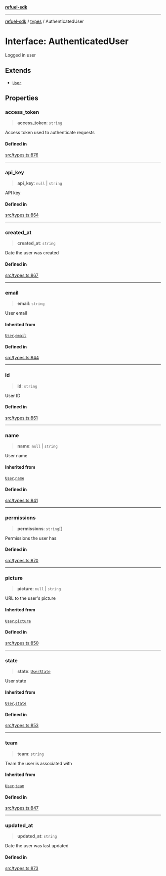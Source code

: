 [**refuel-sdk**](../../README.md)

***

[refuel-sdk](../../modules.md) / [types](../README.md) / AuthenticatedUser

# Interface: AuthenticatedUser

Logged in user

## Extends

- [`User`](User.md)

## Properties

### access\_token

> **access\_token**: `string`

Access token used to authenticate requests

#### Defined in

[src/types.ts:876](https://github.com/refuel-ai/refuel-sdk/blob/61d30041216a525535e2edabde48af0f00ec66c9/src/types.ts#L876)

***

### api\_key

> **api\_key**: `null` \| `string`

API key

#### Defined in

[src/types.ts:864](https://github.com/refuel-ai/refuel-sdk/blob/61d30041216a525535e2edabde48af0f00ec66c9/src/types.ts#L864)

***

### created\_at

> **created\_at**: `string`

Date the user was created

#### Defined in

[src/types.ts:867](https://github.com/refuel-ai/refuel-sdk/blob/61d30041216a525535e2edabde48af0f00ec66c9/src/types.ts#L867)

***

### email

> **email**: `string`

User email

#### Inherited from

[`User`](User.md).[`email`](User.md#email)

#### Defined in

[src/types.ts:844](https://github.com/refuel-ai/refuel-sdk/blob/61d30041216a525535e2edabde48af0f00ec66c9/src/types.ts#L844)

***

### id

> **id**: `string`

User ID

#### Defined in

[src/types.ts:861](https://github.com/refuel-ai/refuel-sdk/blob/61d30041216a525535e2edabde48af0f00ec66c9/src/types.ts#L861)

***

### name

> **name**: `null` \| `string`

User name

#### Inherited from

[`User`](User.md).[`name`](User.md#name)

#### Defined in

[src/types.ts:841](https://github.com/refuel-ai/refuel-sdk/blob/61d30041216a525535e2edabde48af0f00ec66c9/src/types.ts#L841)

***

### permissions

> **permissions**: `string`[]

Permissions the user has

#### Defined in

[src/types.ts:870](https://github.com/refuel-ai/refuel-sdk/blob/61d30041216a525535e2edabde48af0f00ec66c9/src/types.ts#L870)

***

### picture

> **picture**: `null` \| `string`

URL to the user's picture

#### Inherited from

[`User`](User.md).[`picture`](User.md#picture)

#### Defined in

[src/types.ts:850](https://github.com/refuel-ai/refuel-sdk/blob/61d30041216a525535e2edabde48af0f00ec66c9/src/types.ts#L850)

***

### state

> **state**: [`UserState`](../enumerations/UserState.md)

User state

#### Inherited from

[`User`](User.md).[`state`](User.md#state)

#### Defined in

[src/types.ts:853](https://github.com/refuel-ai/refuel-sdk/blob/61d30041216a525535e2edabde48af0f00ec66c9/src/types.ts#L853)

***

### team

> **team**: `string`

Team the user is associated with

#### Inherited from

[`User`](User.md).[`team`](User.md#team)

#### Defined in

[src/types.ts:847](https://github.com/refuel-ai/refuel-sdk/blob/61d30041216a525535e2edabde48af0f00ec66c9/src/types.ts#L847)

***

### updated\_at

> **updated\_at**: `string`

Date the user was last updated

#### Defined in

[src/types.ts:873](https://github.com/refuel-ai/refuel-sdk/blob/61d30041216a525535e2edabde48af0f00ec66c9/src/types.ts#L873)
